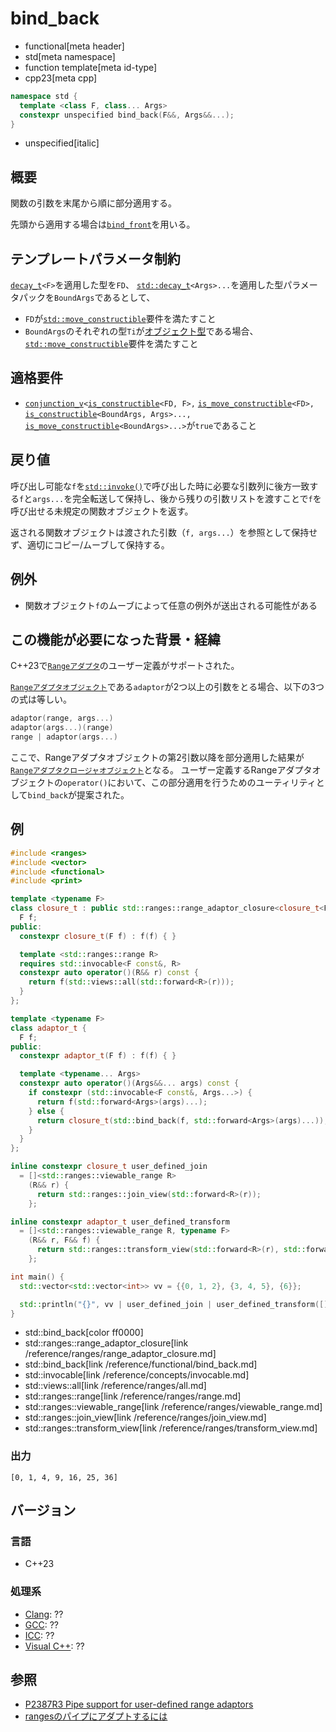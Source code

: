 # bind_back
* functional[meta header]
* std[meta namespace]
* function template[meta id-type]
* cpp23[meta cpp]

```cpp
namespace std {
  template <class F, class... Args>
  constexpr unspecified bind_back(F&&, Args&&...);
}
```
* unspecified[italic]

## 概要
関数の引数を末尾から順に部分適用する。

先頭から適用する場合は[`bind_front`](bind_front.md)を用いる。

## テンプレートパラメータ制約
[`decay_t`](/reference/type_traits/decay.md)`<F>`を適用した型を`FD`、
[`std::decay_t`](/reference/type_traits/decay.md)`<Args>...`を適用した型パラメータパックを`BoundArgs`であるとして、

- `FD`が[`std::move_constructible`](/reference/concepts/move_constructible.md)要件を満たすこと
- `BoundArgs`のそれぞれの型`Ti`が[オブジェクト型](/reference/type_traits/is_object.md)である場合、[`std::move_constructible`](/reference/concepts/move_constructible.md)要件を満たすこと


## 適格要件
- [`conjunction_v`](/reference/type_traits/conjunction.md)`<`[`is_constructible`](/reference/type_traits/is_constructible.md)`<FD, F>,` [`is_move_constructible`](/reference/type_traits/is_move_constructible.md)`<FD>,` [`is_constructible`](/reference/type_traits/is_constructible.md)`<BoundArgs, Args>...,` [`is_move_constructible`](/reference/type_traits/is_move_constructible.md)`<BoundArgs>...>`が`true`であること


## 戻り値

呼び出し可能な`f`を[`std::invoke()`](invoke.md)で呼び出した時に必要な引数列に後方一致する`f`と`args...`を完全転送して保持し、後から残りの引数リストを渡すことで`f`を呼び出せる未規定の関数オブジェクトを返す。

返される関数オブジェクトは渡された引数（`f, args...`）を参照として保持せず、適切にコピー/ムーブして保持する。

## 例外
- 関数オブジェクト`f`のムーブによって任意の例外が送出される可能性がある

## この機能が必要になった背景・経緯

C++23で[`Rangeアダプタ`](/reference/ranges/range.md)のユーザー定義がサポートされた。

[`Rangeアダプタオブジェクト`](/reference/ranges/range.md)である`adaptor`が2つ以上の引数をとる場合、以下の3つの式は等しい。

```cpp
adaptor(range, args...)
adaptor(args...)(range)
range | adaptor(args...)
```

ここで、Rangeアダプタオブジェクトの第2引数以降を部分適用した結果が[`Rangeアダプタクロージャオブジェクト`](/reference/ranges/range.md)となる。
ユーザー定義するRangeアダプタオブジェクトの`operator()`において、この部分適用を行うためのユーティリティとして`bind_back`が提案された。

## 例
```cpp example
#include <ranges>
#include <vector>
#include <functional>
#include <print>

template <typename F>
class closure_t : public std::ranges::range_adaptor_closure<closure_t<F>> {
  F f;
public:
  constexpr closure_t(F f) : f(f) { }

  template <std::ranges::range R>
  requires std::invocable<F const&, R>
  constexpr auto operator()(R&& r) const {
    return f(std::views::all(std::forward<R>(r)));
  }
};

template <typename F>
class adaptor_t {
  F f;
public:
  constexpr adaptor_t(F f) : f(f) { }

  template <typename... Args>
  constexpr auto operator()(Args&&... args) const {
    if constexpr (std::invocable<F const&, Args...>) {
      return f(std::forward<Args>(args)...);
    } else {
      return closure_t(std::bind_back(f, std::forward<Args>(args)...));
    }
  }
};

inline constexpr closure_t user_defined_join
  = []<std::ranges::viewable_range R>
    (R&& r) {
      return std::ranges::join_view(std::forward<R>(r));
    };

inline constexpr adaptor_t user_defined_transform
  = []<std::ranges::viewable_range R, typename F>
    (R&& r, F&& f) {
      return std::ranges::transform_view(std::forward<R>(r), std::forward<F>(f));
    };

int main() {
  std::vector<std::vector<int>> vv = {{0, 1, 2}, {3, 4, 5}, {6}};

  std::println("{}", vv | user_defined_join | user_defined_transform([](int x){ return x * x; }));
}
```
* std::bind_back[color ff0000]
* std::ranges::range_adaptor_closure[link /reference/ranges/range_adaptor_closure.md]
* std::bind_back[link /reference/functional/bind_back.md]
* std::invocable[link /reference/concepts/invocable.md]
* std::views::all[link /reference/ranges/all.md]
* std::ranges::range[link /reference/ranges/range.md]
* std::ranges::viewable_range[link /reference/ranges/viewable_range.md]
* std::ranges::join_view[link /reference/ranges/join_view.md]
* std::ranges::transform_view[link /reference/ranges/transform_view.md]

### 出力
```
[0, 1, 4, 9, 16, 25, 36]
```

## バージョン
### 言語
- C++23

### 処理系
- [Clang](/implementation.md#clang): ??
- [GCC](/implementation.md#gcc): ??
- [ICC](/implementation.md#icc): ??
- [Visual C++](/implementation.md#visual_cpp): ??

## 参照
- [P2387R3 Pipe support for user-defined range adaptors](https://www.open-std.org/jtc1/sc22/wg21/docs/papers/2021/p2387r3.html#nanorange)
- [rangesのパイプにアダプトするには](https://onihusube.hatenablog.com/entry/2022/04/24/010041)
